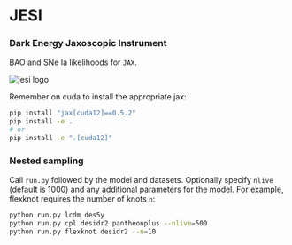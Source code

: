 # JESI
### Dark Energy Jaxoscopic Instrument
BAO and SNe Ia likelihoods for `JAX`.

![jesi logo](logo.png)

Remember on cuda to install the appropriate jax:
```bash
pip install "jax[cuda12]==0.5.2"
pip install -e .
# or
pip install -e ".[cuda12]"
```

### Nested sampling
Call `run.py` followed by the model and datasets. Optionally specify `nlive` (default is 1000) and any additional parameters for the model.
For example, flexknot requires the number of knots `n`:
```bash
python run.py lcdm des5y
python run.py cpl desidr2 pantheonplus --nlive=500
python run.py flexknot desidr2 --n=10
```
